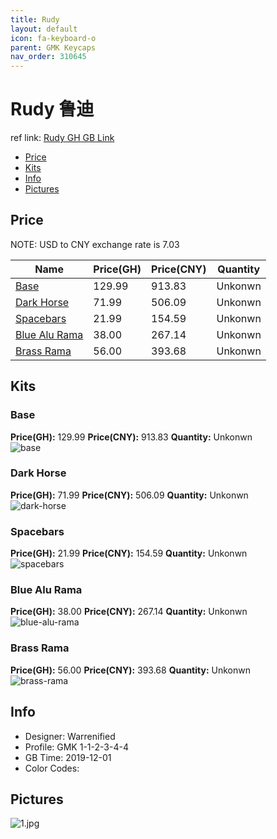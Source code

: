 ```yaml
---
title: Rudy 
layout: default
icon: fa-keyboard-o
parent: GMK Keycaps
nav_order: 310645
---
```


# Rudy 鲁迪

ref link: [Rudy GH GB Link](https://geekhack.org/index.php?topic=103621.0)

* [Price](#price)  
* [Kits](#kits)  
* [Info](#info)  
* [Pictures](#pictures)  


## Price  
NOTE: USD to CNY exchange rate is 7.03

| Name          | Price(GH)    |  Price(CNY) | Quantity |
| ------------- | ------------ |  ---------- | -------- |
|[Base](#base)|129.99|913.83|Unkonwn|
|[Dark Horse](#dark-horse)|71.99|506.09|Unkonwn|
|[Spacebars](#spacebars)|21.99|154.59|Unkonwn|
|[Blue Alu Rama](#blue-alu-rama)|38.00|267.14|Unkonwn|
|[Brass Rama](#brass-rama)|56.00|393.68|Unkonwn|


## Kits  
### Base  
**Price(GH):** 129.99    **Price(CNY):** 913.83    **Quantity:** Unkonwn  
<img src="{{ 'assets/images/gmk-keycaps/rudy/kits_pics/base.png' | relative_url }}" alt="base" class="image featured">

### Dark Horse  
**Price(GH):** 71.99    **Price(CNY):** 506.09    **Quantity:** Unkonwn  
<img src="{{ 'assets/images/gmk-keycaps/rudy/kits_pics/dark-horse.png' | relative_url }}" alt="dark-horse" class="image featured">

### Spacebars  
**Price(GH):** 21.99    **Price(CNY):** 154.59    **Quantity:** Unkonwn  
<img src="{{ 'assets/images/gmk-keycaps/rudy/kits_pics/spacebars.png' | relative_url }}" alt="spacebars" class="image featured">

### Blue Alu Rama  
**Price(GH):** 38.00    **Price(CNY):** 267.14    **Quantity:** Unkonwn  
<img src="{{ 'assets/images/gmk-keycaps/rudy/kits_pics/blue-alu-rama.png' | relative_url }}" alt="blue-alu-rama" class="image featured">

### Brass Rama  
**Price(GH):** 56.00    **Price(CNY):** 393.68    **Quantity:** Unkonwn  
<img src="{{ 'assets/images/gmk-keycaps/rudy/kits_pics/brass-rama.png' | relative_url }}" alt="brass-rama" class="image featured">


## Info  
* Designer: Warrenified  
* Profile: GMK 1-1-2-3-4-4  
* GB Time: 2019-12-01  
* Color Codes:  


## Pictures  
<img src="{{ 'assets/images/gmk-keycaps/rudy/rendering_pics/1.jpg' | relative_url }}" alt="1.jpg" class="image featured">
